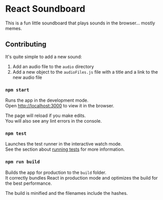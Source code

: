 # React Soundboard

This is a fun little soundboard that plays sounds in the browser... mostly memes.

## Contributing

It's quite simple to add a new sound:

1. Add an audio file to the `audio` directory
2. Add a new object to the `audioFiles.js` file with a title and a link to the new audio file

### `npm start`

Runs the app in the development mode.<br />
Open [http://localhost:3000](http://localhost:3000) to view it in the browser.

The page will reload if you make edits.<br />
You will also see any lint errors in the console.

### `npm test`

Launches the test runner in the interactive watch mode.<br />
See the section about [running tests](https://facebook.github.io/create-react-app/docs/running-tests) for more information.

### `npm run build`

Builds the app for production to the `build` folder.<br />
It correctly bundles React in production mode and optimizes the build for the best performance.

The build is minified and the filenames include the hashes.